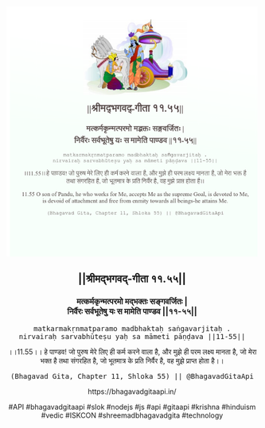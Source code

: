 <img src="../../asset/BG_11_55.png"/>
<center><h2>||श्रीमद्‍भगवद्‍-गीता ११.५५||</h2>
<h3>मत्कर्मकृन्मत्परमो मद्भक्तः सङ्गवर्जितः |<br/>निर्वैरः सर्वभूतेषु यः स मामेति पाण्डव ||११-५५||</h3>
<pre>matkarmakṛnmatparamo madbhaktaḥ saṅgavarjitaḥ .<br/>nirvairaḥ sarvabhūteṣu yaḥ sa māmeti pāṇḍava ||11-55||</pre>
<p>।।11.55।। हे पाण्डव! जो पुरुष मेरे लिए ही कर्म करने वाला है, और मुझे ही परम लक्ष्य मानता है, जो मेरा भक्त है तथा संगरहित है, जो भूतमात्र के प्रति निर्वैर है, वह मुझे प्राप्त होता है।।</p>
<pre>(Bhagavad Gita, Chapter 11, Shloka 55) || @BhagavadGitaApi</pre><p>https://bhagavadgitaapi.in/</p><p>#API #bhagavadgitaapi #slok #nodejs #js #api #gitaapi #krishna #hinduism #vedic #ISKCON #shreemadbhagavadgita #technology</p></center>